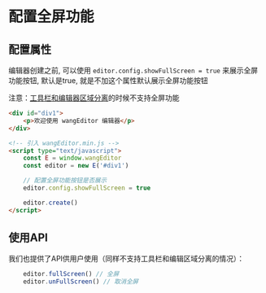 # 配置全屏功能

## 配置属性

编辑器创建之前, 可以使用 `editor.config.showFullScreen = true` 来展示全屏功能按钮, 默认是true, 就是不加这个属性默认展示全屏功能按钮

注意：[工具栏和编辑器区域分离](https://doc.wangeditor.com/pages/01-%E5%BC%80%E5%A7%8B%E4%BD%BF%E7%94%A8/03-%E8%8F%9C%E5%8D%95%E5%92%8C%E7%BC%96%E8%BE%91%E5%8C%BA%E5%9F%9F%E5%88%86%E7%A6%BB.html)的时候不支持全屏功能

```html
<div id="div1">
    <p>欢迎使用 wangEditor 编辑器</p>
</div>

<!-- 引入 wangEditor.min.js -->
<script type="text/javascript">
    const E = window.wangEditor
    const editor = new E('#div1')

    // 配置全屏功能按钮是否展示
    editor.config.showFullScreen = true

    editor.create()
</script>
```

## 使用API

我们也提供了API供用户使用（同样不支持工具栏和编辑区域分离的情况）：

```javascript
    editor.fullScreen() // 全屏
    editor.unFullScreen() // 取消全屏
```